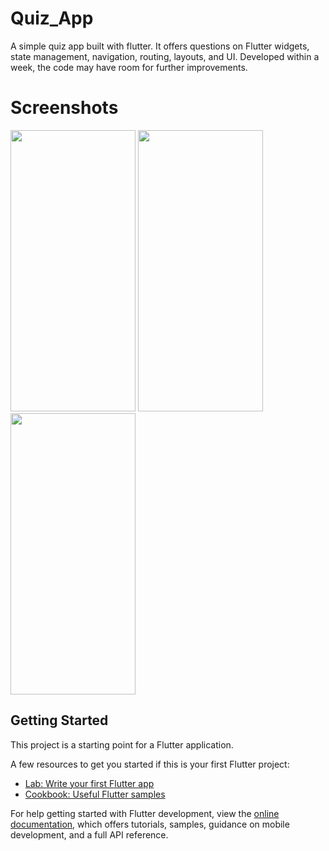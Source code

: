# Quiz_App

A simple quiz app built with flutter. It offers questions on Flutter widgets, state management, navigation, routing, layouts, and UI. Developed within a week, the code may have room for further improvements.

# Screenshots 
<img src="https://github.com/user-attachments/assets/f8edf7bb-20c5-4f48-8ada-60d663b2c6d9" width="200" height="450">
<img src="https://github.com/user-attachments/assets/40fb74bd-3a50-4601-83c4-df4e4d58bd6c" width="200" height="450">
<img src="https://github.com/user-attachments/assets/91d04580-c74e-42a4-9d29-b14f0217ac55"  width="200"height="450">


## Getting Started

This project is a starting point for a Flutter application.

A few resources to get you started if this is your first Flutter project:

- [Lab: Write your first Flutter app](https://docs.flutter.dev/get-started/codelab)
- [Cookbook: Useful Flutter samples](https://docs.flutter.dev/cookbook)

For help getting started with Flutter development, view the
[online documentation](https://docs.flutter.dev/), which offers tutorials,
samples, guidance on mobile development, and a full API reference.
